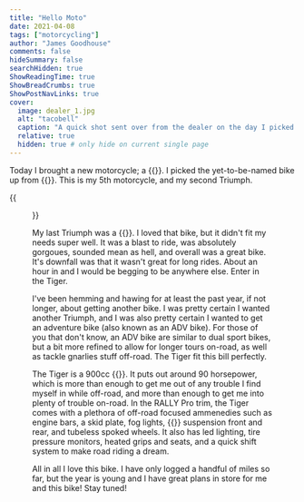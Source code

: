 ```yaml
---
title: "Hello Moto"
date: 2021-04-08
tags: ["motorcycling"]
author: "James Goodhouse"
comments: false
hideSummary: false
searchHidden: true
ShowReadingTime: true
ShowBreadCrumbs: true
ShowPostNavLinks: true
cover:
  image: dealer_1.jpg
  alt: "tacobell"
  caption: "A quick shot sent over from the dealer on the day I picked it up"
  relative: true
  hidden: true # only hide on current single page
---
```


Today I brought a new motorcycle; a {{<newtabref title="2021 Triump Tiger 900 RALLY Pro" href="https://www.triumphmotorcycles.com/motorcycles/adventure/tiger-900-rally/rally-pro">}}. I picked the yet-to-be-named bike up from {{<newtabref title="Cascade Moto Classics" href="https://www.cascademoto.com/">}}. This is my 5th motorcycle, and my second Triumph.

{{<figure src="home_sweet_home.jpg" caption="Home, sweet home. The Tiger home from its first ride." alt="New Tiger at its new home" title="2021 Triump Tiger 900 RALLY Pro">}}

My last Triumph was a {{<newtabref title="2009 Thruxton" href="https://bikez.com/motorcycles/triumph_thruxton_2009.php">}}. I loved that bike, but it didn't fit my needs super well. It was a blast to ride, was absolutely gorgoues, sounded mean as hell, and overall was a great bike. It's downfall was that it wasn't great for long rides. About an hour in and I would be begging to be anywhere else. Enter in the Tiger.

I've been hemming and hawing for at least the past year, if not longer, about getting another bike. I was pretty certain I wanted another Triumph, and I was also pretty certain I wanted to get an adventure bike (also known as an ADV bike). For those of you that don't know, an ADV bike are similar to dual sport bikes, but a bit more refined to allow for longer tours on-road, as well as tackle gnarlies stuff off-road. The Tiger fit this bill perfectly.

The Tiger is a 900cc {{<newtabref title="inline triple" href="https://en.wikipedia.org/wiki/Triumph_Triple">}}. It puts out around 90 horsepower, which is more than enough to get me out of any trouble I find myself in while off-road, and more than enough to get me into plenty of trouble on-road. In the RALLY Pro trim, the Tiger comes with a plethora of off-road focused ammenedies such as engine bars, a skid plate, fog lights, {{<newtabref title="Showa" href="https://www.showa1.com/en/product/motorcycle/index.html">}} suspension front and rear, and tubeless spoked wheels. It also has led lighting, tire pressure monitors, heated grips and seats, and a quick shift system to make road riding a dream.

All in all I love this bike. I have only logged a handful of miles so far, but the year is young and I have great plans in store for me and this bike! Stay tuned!

